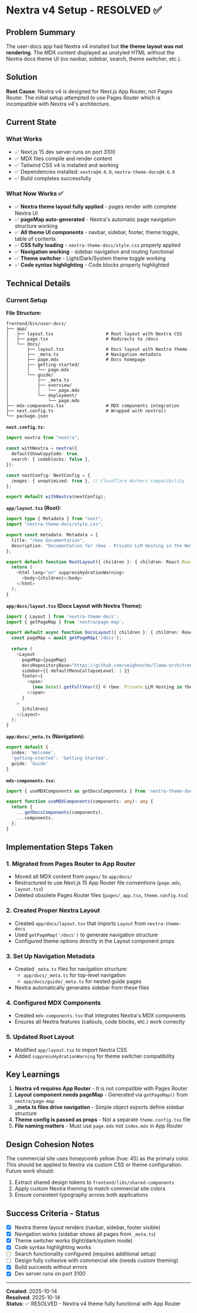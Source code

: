 # Nextra v4 Setup - RESOLVED ✅

## Problem Summary

The user-docs app had Nextra v4 installed but **the theme layout was not rendering**. The MDX content displayed as unstyled HTML without the Nextra docs theme UI (no navbar, sidebar, search, theme switcher, etc.).

## Solution

**Root Cause**: Nextra v4 is designed for Next.js App Router, not Pages Router. The initial setup attempted to use Pages Router which is incompatible with Nextra v4's architecture.

## Current State

### What Works
- ✅ Next.js 15 dev server runs on port 3100
- ✅ MDX files compile and render content
- ✅ Tailwind CSS v4 is installed and working
- ✅ Dependencies installed: `nextra@4.6.0`, `nextra-theme-docs@4.6.0`
- ✅ Build completes successfully

### What Now Works ✅
- ✅ **Nextra theme layout fully applied** - pages render with complete Nextra UI
- ✅ **pageMap auto-generated** - Nextra's automatic page navigation structure working
- ✅ **All theme UI components** - navbar, sidebar, footer, theme toggle, table of contents
- ✅ **CSS fully loading** - `nextra-theme-docs/style.css` properly applied
- ✅ **Navigation working** - sidebar navigation and routing functional
- ✅ **Theme switcher** - Light/Dark/System theme toggle working
- ✅ **Code syntax highlighting** - Code blocks properly highlighted

## Technical Details

### Current Setup

**File Structure:**
```
frontend/bin/user-docs/
├── app/
│   ├── layout.tsx                    # Root layout with Nextra CSS
│   ├── page.tsx                      # Redirects to /docs
│   └── docs/
│       ├── layout.tsx                # Docs layout with Nextra theme
│       ├── _meta.ts                  # Navigation metadata
│       ├── page.mdx                  # Docs homepage
│       ├── getting-started/
│       │   └── page.mdx
│       └── guide/
│           ├── _meta.ts
│           ├── overview/
│           │   └── page.mdx
│           └── deployment/
│               └── page.mdx
├── mdx-components.tsx                # MDX components integration
├── next.config.ts                    # Wrapped with nextra()
└── package.json
```

**`next.config.ts`:**
```typescript
import nextra from "nextra";

const withNextra = nextra({
  defaultShowCopyCode: true,
  search: { codeblocks: false },
});

const nextConfig: NextConfig = {
  images: { unoptimized: true }, // Cloudflare Workers compatibility
};

export default withNextra(nextConfig);
```

**`app/layout.tsx` (Root):**
```typescript
import type { Metadata } from "next";
import "nextra-theme-docs/style.css";

export const metadata: Metadata = {
  title: "rbee Documentation",
  description: "Documentation for rbee - Private LLM Hosting in the Netherlands",
};

export default function RootLayout({ children }: { children: React.ReactNode }) {
  return (
    <html lang="en" suppressHydrationWarning>
      <body>{children}</body>
    </html>
  );
}
```

**`app/docs/layout.tsx` (Docs Layout with Nextra Theme):**
```typescript
import { Layout } from 'nextra-theme-docs';
import { getPageMap } from 'nextra/page-map';

export default async function DocsLayout({ children }: { children: React.ReactNode }) {
  const pageMap = await getPageMap('/docs');
  
  return (
    <Layout
      pageMap={pageMap}
      docsRepositoryBase="https://github.com/veighnsche/llama-orch/tree/main/frontend/bin/user-docs"
      sidebar={{ defaultMenuCollapseLevel: 1 }}
      footer={
        <span>
          {new Date().getFullYear()} © rbee. Private LLM Hosting in the Netherlands.
        </span>
      }
    >
      {children}
    </Layout>
  );
}
```

**`app/docs/_meta.ts` (Navigation):**
```typescript
export default {
  index: 'Welcome',
  'getting-started': 'Getting Started',
  guide: 'Guide'
}
```

**`mdx-components.tsx`:**
```typescript
import { useMDXComponents as getDocsComponents } from 'nextra-theme-docs';

export function useMDXComponents(components: any): any {
  return {
    ...getDocsComponents(components),
    ...components,
  };
}
```

## Implementation Steps Taken

### 1. Migrated from Pages Router to App Router
- Moved all MDX content from `pages/` to `app/docs/`
- Restructured to use Next.js 15 App Router file conventions (`page.mdx`, `layout.tsx`)
- Deleted obsolete Pages Router files (`pages/_app.tsx`, `theme.config.tsx`)

### 2. Created Proper Nextra Layout
- Created `app/docs/layout.tsx` that imports `Layout` from `nextra-theme-docs`
- Used `getPageMap('/docs')` to generate navigation structure
- Configured theme options directly in the Layout component props

### 3. Set Up Navigation Metadata
- Created `_meta.ts` files for navigation structure:
  - `app/docs/_meta.ts` for top-level navigation
  - `app/docs/guide/_meta.ts` for nested guide pages
- Nextra automatically generates sidebar from these files

### 4. Configured MDX Components
- Created `mdx-components.tsx` that integrates Nextra's MDX components
- Ensures all Nextra features (callouts, code blocks, etc.) work correctly

### 5. Updated Root Layout
- Modified `app/layout.tsx` to import Nextra CSS
- Added `suppressHydrationWarning` for theme switcher compatibility

## Key Learnings

1. **Nextra v4 requires App Router** - It is not compatible with Pages Router
2. **Layout component needs pageMap** - Generated via `getPageMap()` from `nextra/page-map`
3. **_meta.ts files drive navigation** - Simple object exports define sidebar structure
4. **Theme config is passed as props** - Not a separate `theme.config.tsx` file
5. **File naming matters** - Must use `page.mdx` not `index.mdx` in App Router

## Design Cohesion Notes

The commercial site uses honeycomb yellow (hue: 45) as the primary color. This should be applied to Nextra via custom CSS or theme configuration. Future work should:

1. Extract shared design tokens to `frontend/libs/shared-components`
2. Apply custom Nextra theming to match commercial site colors
3. Ensure consistent typography across both applications

## Success Criteria - Status

- [x] Nextra theme layout renders (navbar, sidebar, footer visible)
- [x] Navigation works (sidebar shows all pages from `_meta.ts`)
- [x] Theme switcher works (light/dark/system mode)
- [x] Code syntax highlighting works
- [ ] Search functionality configured (requires additional setup)
- [ ] Design fully cohesive with commercial site (needs custom theming)
- [x] Build succeeds without errors
- [x] Dev server runs on port 3100

---

**Created**: 2025-10-14  
**Resolved**: 2025-10-14  
**Status**: ✅ RESOLVED - Nextra v4 theme fully functional with App Router
